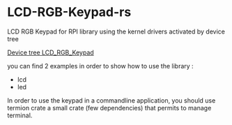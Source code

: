 # LCD-RGB-Keypad-rs
LCD RGB Keypad for RPI library using the kernel drivers activated by device tree

[Device tree LCD_RGB_Keypad](https://github.com/prisme60/dts_sensors_rpi)

you can find 2 examples in order to show how to use the library :
- lcd
- led

In order to use the keypad in a commandline application, you should use termion crate a small crate (few dependencies) that permits to manage terminal.
